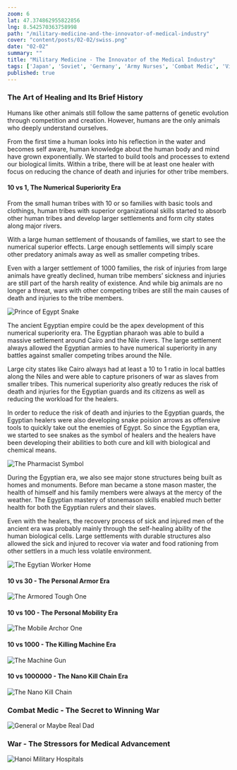 ```yaml
--- 
zoom: 6
lat: 47.374862955822856
lng: 8.542570363758998
path: "/military-medicine-and-the-innovator-of-medical-industry"
cover: "content/posts/02-02/swiss.png"
date: "02-02"
summary: ""
title: "Military Medicine - The Innovator of the Medical Industry"
tags: ['Japan', 'Soviet', 'Germany', 'Army Nurses', 'Combat Medic', 'Vietnam','Spykman World','Nicholas Spykman']  
published: true
---
```

### The Art of Healing and Its Brief History

Humans like other animals still follow the same patterns of genetic evolution through competition and creation. However, humans are the only animals who deeply understand ourselves. 

From the first time a human looks into his reflection in the water and becomes self aware, human knowledge about the human body and mind have grown exponentially. We started to build tools and processes to extend our biological limits. Within a tribe, there will be at least one healer with focus on reducing the chance of death and injuries for other tribe members. 

#### 10 vs 1, The Numerical Superiority Era

From the small human tribes with 10 or so families with basic tools and clothings, human tribes with superior organizational skills started to absorb other human tribes and develop larger settlements and form city states along major rivers.

With a large human settlement of thousands of families, we start to see the numerical superior effects. Large enough settlements will simply scare other predatory animals away as well as smaller competing tribes. 

Even with a larger settlement of 1000 families, the risk of injuries from large animals have greatly declined, human tribe members’ sickness and injuries are still part of the harsh reality of existence. And while big animals are no longer a threat, wars with other competing tribes are still the main causes of death and injuries to the tribe members. 

![Prince of Egypt Snake](/content/posts/02-02/prince_of_egypt_snake.jpeg)

The ancient Egyptian empire could be the apex development of this numerical superiority era. The Egyptian pharaoh was able to build a massive settlement around Cairo and the Nile rivers. The large settlement always allowed the Egyptian armies to have numerical superiority in any battles against smaller competing tribes around the Nile. 

Large city states like Cairo always had at least a 10 to 1 ratio in local battles along the Niles and were able to capture prisoners of war as slaves from smaller tribes. This numerical superiority also greatly reduces the risk of death and injuries for the Egyptian guards and its citizens as well as reducing the workload for the healers.

In order to reduce the risk of death and injuries to the Egyptian guards, the Egyptian healers were also developing snake poision arrows as offensive tools to quickly take out the enemies of Egypt. So since the Egyptian era, we started to see snakes as the symbol of healers and the healers have been developing their abilities to both cure and kill with biological and chemical means. 

![The Pharmacist Symbol](/content/posts/02-02/the_pharmacist_snake_symbol.png)

During the Egyptian era, we also see major stone structures being built as homes and monuments. Before man became a stone mason master, the health of himself and his family members were always at the mercy of the weather. The Egyptian mastery of stonemason skills enabled much better health for both the Egyptian rulers and their slaves. 

Even with the healers, the recovery process of sick and injured men of the ancient era was probably mainly through the self-healing ability of the human biological cells.  Large settlements with durable structures also allowed the sick and injured to recover via water and food rationing from other settlers in a much less volatile environment. 

![The Egytian Worker Home](/content/posts/02-02/egyptian_homes.png)

#### 10 vs 30 - The Personal Armor Era
![The Armored Tough One](/content/posts/02-02/armor_roman_japanese_qin.png)

#### 10 vs 100 - The Personal Mobility Era
![The Mobile Archor One](/content/posts/02-02/mobility_and_range.png)

#### 10 vs 1000  - The Killing Machine Era
![The Machine Gun](/content/posts/02-02/rapid_saturating_rate_of_fire.png)

#### 10 vs 1000000 - The Nano Kill Chain Era
![The Nano Kill Chain](/content/posts/02-02/nano_kill_chain.png)

### Combat Medic - The Secret to Winning War
![General or Maybe Real Dad](/content/posts/02-02/general_and_maybe_real_dad.png)

### War - The Stressors for Medical Advancement
![Hanoi Military Hospitals](/content/posts/02-02/hanoi_military_hospitals.png)